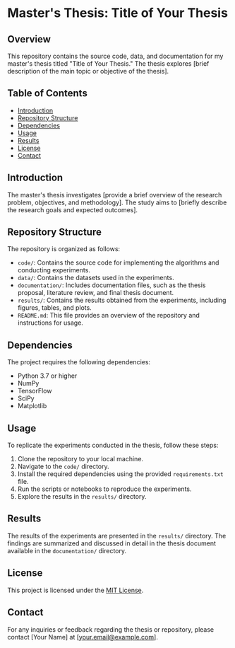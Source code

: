 # Master's Thesis: Title of Your Thesis

## Overview
This repository contains the source code, data, and documentation for my master's thesis titled "Title of Your Thesis." The thesis explores [brief description of the main topic or objective of the thesis].

## Table of Contents
- [Introduction](#introduction)
- [Repository Structure](#repository-structure)
- [Dependencies](#dependencies)
- [Usage](#usage)
- [Results](#results)
- [License](#license)
- [Contact](#contact)

## Introduction
The master's thesis investigates [provide a brief overview of the research problem, objectives, and methodology]. The study aims to [briefly describe the research goals and expected outcomes].

## Repository Structure
The repository is organized as follows:
- `code/`: Contains the source code for implementing the algorithms and conducting experiments.
- `data/`: Contains the datasets used in the experiments.
- `documentation/`: Includes documentation files, such as the thesis proposal, literature review, and final thesis document.
- `results/`: Contains the results obtained from the experiments, including figures, tables, and plots.
- `README.md`: This file provides an overview of the repository and instructions for usage.

## Dependencies
The project requires the following dependencies:
- Python 3.7 or higher
- NumPy
- TensorFlow
- SciPy
- Matplotlib

## Usage
To replicate the experiments conducted in the thesis, follow these steps:
1. Clone the repository to your local machine.
2. Navigate to the `code/` directory.
3. Install the required dependencies using the provided `requirements.txt` file.
4. Run the scripts or notebooks to reproduce the experiments.
5. Explore the results in the `results/` directory.

## Results
The results of the experiments are presented in the `results/` directory. The findings are summarized and discussed in detail in the thesis document available in the `documentation/` directory.

## License
This project is licensed under the [MIT License](LICENSE).

## Contact
For any inquiries or feedback regarding the thesis or repository, please contact [Your Name] at [your.email@example.com].
